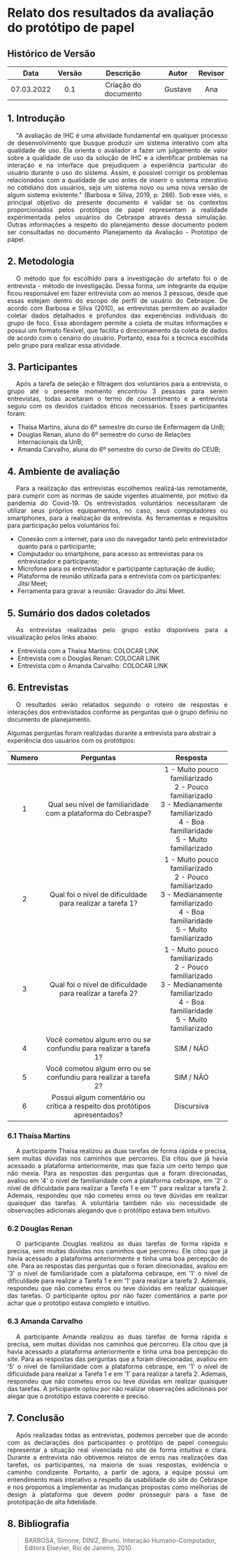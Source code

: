 # Relato dos resultados da avaliação do protótipo de papel

## Histórico de Versão

|    Data    | Versão |      Descrição       |  Autor  | Revisor |
| :--------: | :----: | :------------------: | :-----: | :-----: |
| 07.03.2022 |  0.1   | Criação do documento | Gustave |   Ana   |

## 1. Introdução

<p style="text-indent: 20px; text-align: justify">
"A avaliação de IHC é uma atividade fundamental em qualquer processo de desenvolvimento que busque produzir um sistema interativo com alta qualidade de uso. Ela orienta o avaliador a fazer um julgamento de valor sobre a qualidade de uso da solução de IHC e a identificar problemas na interação e na interface que prejudiquem a experiência particular do usuário durante o uso do sistema. Assim, é possível corrigir os problemas relacionados com a qualidade de uso antes de inserir o sistema interativo no cotidiano dos usuários, seja um sistema novo ou uma nova versão de algum sistema existente." (Barbosa e Silva, 2019, p. 286). Sob esse viés, o principal objetivo do presente documento é validar se os contextos proporcionados pelos protótipos de papel representam a realidade experimentada pelos usuários do Cebraspe através dessa simulação. Outras informações a respeito do planejamento desse documento podem ser consultadas no documento Planejamento da Avaliação - Protótipo de papel.
</p>

## 2. Metodologia

<p style="text-indent: 20px; text-align: justify">
O método que foi escolhido para a investigação do artefato foi o de entrevista - método de investigação. Dessa forma, um integrante da equipe ficou responsável em fazer entrevista com ao menos 3 pessoas, desde que essas estejam dentro do escopo de perfil de usuário do Cebraspe. De acordo com Barbosa e Silva (2010), as entrevistas permitem ao avaliador coletar dados detalhados e profundos das experiências individuais do grupo de foco. Essa abordagem permite a coleta de muitas informações e possui um formato flexível, que facilita o direcionamento da coleta de dados de acordo com o cenário do usuário. Portanto, essa foi a técnica escolhida pelo grupo para realizar essa atividade.
</p>

## 3. Participantes

<p style="text-indent: 20px; text-align: justify">
Após a tarefa de seleção e filtragem dos voluntários para a entrevista, o grupo até o presente momento encontrou 3 pessoas para serem entrevistas, todas aceitaram o termo de consentimento e a entrevista seguiu com os devidos cuidados éticos necessários. Esses participantes foram:</p>

- Thaísa Martins, aluna do 6º semestre do curso de Enfermagem da UnB;
- Douglas Renan, aluno do 6º semestre do curso de Relações Internacionais da UnB;
- Amanda Carvalho, aluna do 6º semestre do curso de Direito do CEUB;

## 4. Ambiente de avaliação

<p style="text-indent: 20px; text-align: justify">
Para a realização das entrevistas escolhemos realizá-las remotamente, para cumprir com as normas de saúde vigentes atualmente, por motivo da pandemia do Covid-19. Os entrevistados voluntários necessitaram de utilizar seus próprios equipamentos, no caso, seus computadores ou smartphones, para a realização da entrevista. As ferramentas e requisitos para participação pelos voluntários foi:</p>

- Conexão com a internet, para uso do navegador tanto pelo entrevistador quanto para o participante;
- Computador ou smartphone, para acesso as entrevistas para os entrevistador e participante;
- Microfone para os entrevistador e participante capturação de áudio;
- Plataforma de reunião utilizada para a entrevista com os participantes: Jitsi Meet;
- Ferramenta para gravar a reunião: Gravador do Jitsi Meet.

## 5. Sumário dos dados coletados

<p style="text-indent: 20px; text-align: justify">
As entrevistas realizadas pelo grupo estão disponíveis para a visualização pelos links abaixo:</p>

- Entrevista com a Thaísa Martins: COLOCAR LINK
- Entrevista com o Douglas Renan: COLOCAR LINK
- Entrevista com o Amanda Carvalho: COLOCAR LINK

## 6. Entrevistas

<p style="text-indent: 20px; text-align: justify">
O resultados serão relatados seguindo o roteiro de respostas e interações dos entrevistados conforme as perguntas que o grupo definiu no documento de planejamento.

Algumas perguntas foram realizadas durante a entrevista para abstrair a experiência dos usuários com os protótipos:</p>

| Numero |                                 Perguntas                                  |                                                                     Resposta                                                                     |
| :----: | :------------------------------------------------------------------------: | :----------------------------------------------------------------------------------------------------------------------------------------------: |
|   1    |       Qual seu nível de familiaridade com a plataforma do Cebraspe?        | 1 - Muito pouco familiarizado <br>2 - Pouco familiarizado <br>3 - Medianamente familiarizado<br>4 - Boa familiaridade<br>5 - Muito familiarizado |
|   2    |         Qual foi o nível de dificuldade para realizar a tarefa 1?          | 1 - Muito pouco familiarizado <br>2 - Pouco familiarizado <br>3 - Medianamente familiarizado<br>4 - Boa familiaridade<br>5 - Muito familiarizado |
|   3    |         Qual foi o nível de dificuldade para realizar a tarefa 2?          | 1 - Muito pouco familiarizado <br>2 - Pouco familiarizado <br>3 - Medianamente familiarizado<br>4 - Boa familiaridade<br>5 - Muito familiarizado |
|   4    |     Você cometou algum erro ou se confundiu para realizar a tarefa 1?      |                                                                    SIM / NÃO                                                                     |
|   5    |     Você cometou algum erro ou se confundiu para realizar a tarefa 2?      |                                                                    SIM / NÃO                                                                     |
|   6    | Possui algum comentário ou crítica a respeito dos protótipos apresentados? |                                                                    Discursiva                                                                    |

### 6.1 Thaísa Martins

<p style="text-indent: 20px; text-align: justify">
A participante Thaisa realizou as duas tarefas de forma rápida e precisa, sem muitas dúvidas nos caminhos que percorreu. Ela citou que já havia acessado a plataforma anteriormente, mas que fazia um certo tempo que não mexia. Para as respostas das perguntas que a foram direcionadas, avaliou em '4' o nível de familiaridade com a plataforma cebraspe, em '2' o nível de dificuldade para realizar a Tarefa 1 e em '1' para realizar a tarefa 2. Ademais, respondeu que não cometeu erros ou teve dúvidas em realizar quaisquer das tarefas. A voluntária também não viu necessidade de observações adicionais alegando que o protótipo estava bem intuitivo.
</p>

### 6.2 Douglas Renan

<p style="text-indent: 20px; text-align: justify">
O participante Douglas realizou as duas tarefas de forma rápida e precisa, sem muitas dúvidas nos caminhos que percorreu. Ele citou que já havia acessado a plataforma anteriormente e tinha uma boa percepção do site. Para as respostas das perguntas que o foram direcionadas, avaliou em '3' o nível de familiaridade com a plataforma cebraspe, em '1' o nível de dificuldade para realizar a Tarefa 1 e em '1' para realizar a tarefa 2. Ademais, respondeu que não cometeu erros ou teve dúvidas em realizar quaisquer das tarefas. O participante optou por não fazer comentários a parte por achar que o protótipo estava completo e intuitivo.
</p>

### 6.3 Amanda Carvalho

<p style="text-indent: 20px; text-align: justify">
A participante Amanda realizou as duas tarefas de forma rápida e precisa, sem muitas dúvidas nos caminhos que percorreu. Ela citou que já havia acessado a plataforma anteriormente e tinha uma boa percepção do site. Para as respostas das perguntas que a foram direcionadas, avaliou em '5' o nível de familiaridade com a plataforma cebraspe, em '1' o nível de dificuldade para realizar a Tarefa 1 e em '1' para realizar a tarefa 2. Ademais, respondeu que não cometeu erros ou teve dúvidas em realizar quaisquer das tarefas. A prticipante optou por não realizar observações adicionais por alegar que o protótipo estava coerente e preciso.
</p>

## 7. Conclusão

<p style="text-indent: 20px; text-align: justify">
Após realizadas todas as entrevistas, podemos perceber que de acordo com as declarações dos participantes o protótipo de papel conseguiu representar a situação real vivenciada no site de forma intuitiva e clara. Durante a entrevista não obtivemos relatos de erros nas realizações das tarefas, os participantes, na maioria de suas respostas, evidencia o caminho condizente. Portanto, a partir de agora, a equipe possui um entendimento mais interativo a respeito da usabilidade do site do Cebraspe e nos propomos a implementar as mudanças propostas como melhorias de design à plataforma que devem poder prosseguir para a fase de prototipação de alta fidelidade.
</p>

## 8. Bibliografia

> BARBOSA, Simone; DINIZ, Bruno. Interação Humano-Computador, Editora Elsevier, Rio de Janeiro, 2010.
